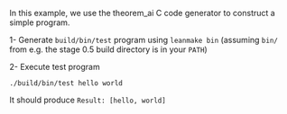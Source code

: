 In this example, we use the theorem_ai C code generator to construct a simple program.

1- Generate `build/bin/test` program using `leanmake bin` (assuming `bin/` from e.g. the stage 0.5 build directory is in your `PATH`)

2- Execute test program
```
./build/bin/test hello world
```
It should produce `Result: [hello, world]`
